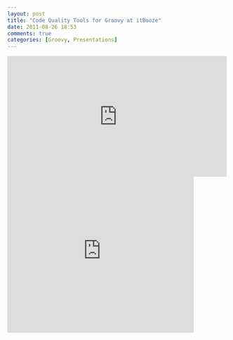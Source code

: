 ```yaml
---
layout: post
title: "Code Quality Tools for Groovy at itBooze"
date: 2011-08-26 18:53
comments: true
categories: [Groovy, Presentations]
---
```


<iframe src="http://player.vimeo.com/video/28185557?title=0&amp;byline=0&amp;portrait=0" width="500" height="275" frameborder="0"></iframe>

<iframe frameborder="0" height="355" marginheight="0" marginwidth="0" scrolling="no" src="http://www.slideshare.net/slideshow/embed_code/9015391" width="425"></iframe> 
